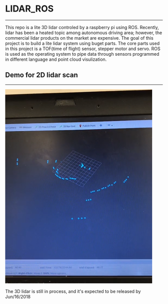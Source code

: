 # LIDAR_ROS
______
This repo is a lite 3D lidar controled by a raspberry pi using ROS. Recently, lidar has been a heated topic among autonomous driving area; however, the commercial lidar products on the market are expensive. The goal of this project is to build a lite lidar system using buget parts. The core parts used in this project is a TOF(time of flight) sensor, stepper motor and servo. ROS is used as the operating system to pipe data through sensors programmed in different language and point cloud visulization.

## Demo for 2D lidar scan ##
______
[![lidar_2d](https://github.com/KevinGit01/LIDAR_ROS/blob/master/pics/lidar_2d.png)](https://youtu.be/_R8Wh5mv8cQ)

The 3D lidar is still in process, and it's expected to be released by Jun/16/2018

